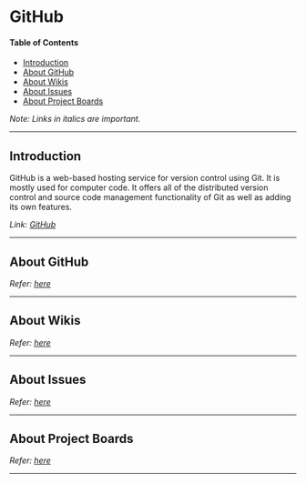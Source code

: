 # GitHub <!-- omit in toc -->

#### Table of Contents
- [Introduction](#introduction)
- [About GitHub](#about-github)
- [About Wikis](#about-wikis)
- [About Issues](#about-issues)
- [About Project Boards](#about-project-boards)

*Note: Links in italics are important.*

---

## Introduction

GitHub is a web-based hosting service for version control using Git. It is mostly used for computer code. It offers all of the distributed version control and source code management functionality of Git as well as adding its own features.

*Link: [GitHub][1]*

---

## About GitHub

*Refer: [here][2]*

---

## About Wikis

*Refer: [here][3]*

---

## About Issues

*Refer: [here][4]*

---

## About Project Boards

*Refer: [here][5]*

---

[1]: https://github.com/
[2]: https://github.com/about/facts
[3]: https://help.github.com/en/articles/about-wikis
[4]: https://help.github.com/en/articles/about-issues
[5]: https://help.github.com/en/articles/about-project-boards
